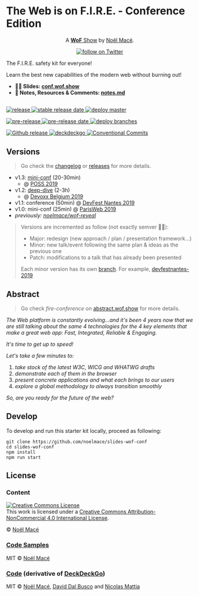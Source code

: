 # The Web is on F.I.R.E. - Conference Edition

<p align="center">A <a href="https://wof.show" rel="nofollow"><strong>WoF</strong> Show</a> by <a href="https://twitter.com/noel_mace" rel="nofollow">Noël Macé</a>.</p>
<p align="center">
<a href="https://twitter.com/intent/follow?screen_name=noel_mace">
    <img src="https://img.shields.io/twitter/follow/noel_mace?style=social" alt="follow on Twitter">
  </a>
</p>

The F.I.R.E. safety kit for everyone!

Learn the best new capabilities of the modern web without burning out!

- **:man_teacher: Slides: [conf.wof.show](https://conf.wof.show)**
- **:book: Notes, Resources & Comments: [notes.md](./src/notes.md)**

## 

<p>
  <a href="https://github.com/noelmace/slides-wof-conf/releases/latest">
    <img src="https://img.shields.io/github/v/release/noelmace/slides-wof-conf?sort=semver" alt="release">
  </a>
  <a href="https://github.com/noelmace/slides-wof-conf/releases/latest">
    <img src="https://img.shields.io/github/release-date/noelmace/slides-wof-conf?sort=semver" alt="stable release date">
  </a>
  <a href="https://github.com/noelmace/slides-wof-conf/actions?workflow=Deploy+Master">
    <img src="https://github.com/noelmace/slides-wof-conf/workflows/Deploy%20Master/badge.svg" alt="deploy master">
  </a>
</p>
<p>
  <a href="https://github.com/noelmace/slides-wof-conf/releases">
    <img src="https://img.shields.io/github/v/release/noelmace/slides-wof-conf?sort=semver&include_prereleases&label=pre-release" alt="pre-release">
  </a>
  <a href="https://github.com/noelmace/slides-wof-conf/releases">
    <img src="https://img.shields.io/github/release-date-pre/noelmace/slides-wof-conf?label=pre-release%20date" alt="pre-release date">
  </a>
  <a href="https://github.com/noelmace/slides-wof-conf/actions?workflow=Deploy+branches">
    <img src="https://github.com/noelmace/slides-wof-conf/workflows/Deploy%20branches/badge.svg" alt="deploy branches">
  </a>
</p>
<p>
  <a href="https://github.com/noelmace/slides-wof-conf/actions?workflow=GH+Release">
    <img src="https://github.com/noelmace/slides-wof-conf/workflows/GH%20Release/badge.svg" alt="Github release">
  </a>
  <a href="https://docs.deckdeckgo.com/">
    <img src="https://img.shields.io/github/package-json/dependency-version/noelmace/slides-wof-conf/@deckdeckgo/core" alt="deckdeckgo">
  </a>
  <a href="https://conventionalcommits.org">
    <img src="https://img.shields.io/badge/Conventional%20Commits-1.0.0-yellow.svg" alt="Conventional Commits">
  </a>
</p>

## Versions

> Go check the [changelog](/CHANGELOG.md) or [releases](https://github.com/noelmace/slides-wof-conf/releases) for more details.

- v1.3: [mini-conf](https://miniconf.wof.show) (20-30min)
  - @ [POSS 2019](https://poss19.wof.show)
- v1.2: [deep-dive](https://deepdive.wof.show) (2-3h)
  - @ [Devoxx Belgium 2019](https://devoxxbe-2019.wof.show)
- v1.1: conference (50min) @ [DevFest Nantes 2019](https://devfestnantes-2019.wof.show)
- v1.0: mini-conf (25min) @ [ParisWeb 2019](https://parisweb-2019.wof.show)
- _previously: [noelmace/wof-reveal](https://github.com/noelmace/wof-reveal)_

> Versions are incremented as follow (not exactly semver :man_shrugging:):
>
> - Major: redesign (new approach / plan / presentation framework...)
> - Minor: new talk/event following the same plan & ideas as the previous one
> - Patch: modifications to a talk that has already been presented
>
> Each minor version has its own [branch](https://github.com/noelmace/slides-wof-conf/branches). For example, [devfestnantes-2019](https://github.com/noelmace/slides-wof-conf/tree/devfestnantes-2019)

## Abstract

> Go check _fire-conference_ on [abstract.wof.show](https://abstracts.wof.show/talks/fire-conference/) for more details.

_The Web platform is constantly evolving...and it's been 4 years now that we are still talking about the same 4 technologies for the 4 key elements that make a great web app: Fast, Integrated, Reliable & Engaging._

_It's time to get up to speed!_

_Let's take a few minutes to:_

1. _take stock of the latest W3C, WICG and WHATWG drafts_
1. _demonstrate each of them in the browser_
1. _present concrete applications and what each brings to our users_
1. _explore a global methodology to always transition smoothly_

_So, are you ready for the future of the web?_

## Develop

To develop and run this starter kit locally, proceed as following:

```
git clone https://github.com/noelmace/slides-wof-conf
cd slides-wof-conf
npm install
npm run start
```

## License

### Content

<a rel="license" href="http://creativecommons.org/licenses/by-nc/4.0/"><img alt="Creative Commons License" style="border-width:0" src="https://i.creativecommons.org/l/by-nc/4.0/88x31.png" /></a><br />This work is licensed under a <a rel="license" href="http://creativecommons.org/licenses/by-nc/4.0/">Creative Commons Attribution-NonCommercial 4.0 International License</a>.

© [Noël Macé](mailto:contact@noelmace.com)

### [Code Samples](./src/assets/code-samples)

MIT © [Noël Macé](mailto:contact@noelmace.com)

### [Code](./src) (derivative of [DeckDeckGo](https://github.com/deckgo/deckdeckgo-starter))

MIT © [Noël Macé](mailto:contact@noelmace.com), [David Dal Busco](mailto:david.dalbusco@outlook.com) and [Nicolas Mattia](nicolas@nmattia.com)

[DeckDeckGo]: https://deckdeckgo.com
